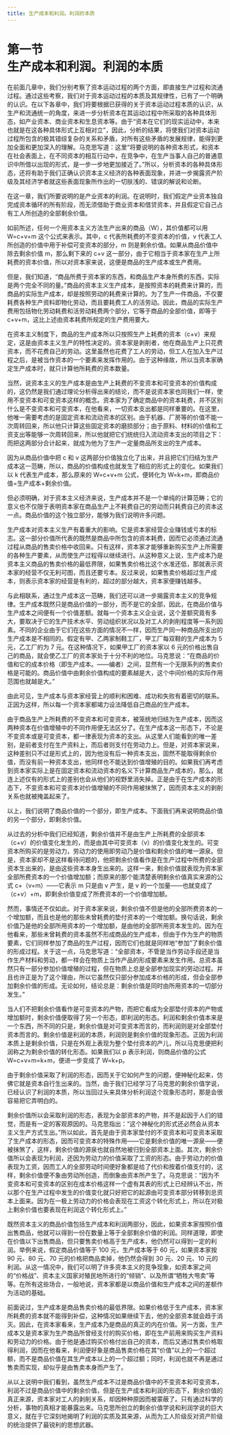 ```yaml
---
title: 生产成本和利润。利润的本质
---
```


# 第一节<br>**生产成本和利润。&ZeroWidthSpace;利润的本质**

在前面几章中，我们分别考察了资本运动过程的两个方面，即直接生产过程和流通过程。通过这些考察，我们对于资本运动过程的本质及其规律性，已有了一个明确的认识。在以下各章中，我们将要根据已获得的关于资本运动过程本质的认识，从生产和流通统一的角度，来进一步分析资本在其运动过程中所采取的各种具体形态，如产业资本、商业资本和生息资本等。由于“资本在它们的现实运动中，本来也就是在这各种具体形式上互相对立”，因此，分析的结果，将使我们对资本运动过程所包含的极其错综复杂的关系和矛盾，对所有这些矛盾的发展规律，能得到更加全面和更加深入的理解。马克思写道：这里“将要说明的各种资本形式，和资本在社会表面上，在不同资本的相互行动中，在竞争中，在生产当事人自己的普通意识中所借以出现的形式，是一步一步地更加接近了。”所以，分析资本的各种具体形态，还将有助于我们正确认识资本主义经济的各种表面现象，并进一步揭露资产阶级及其经济学者就这些表面现象所作出的一切肤浅的、错误的解说和论断。

在这一章，我们所要说明的是产业资本的利润。在说明时，我们假定产业资本独自完成资本循环的所有阶段，而无须借助于商业资本和借贷资本，并且假定它自己占有工人所创造的全部剩余价值。

如前所述，任何一个用资本主义方法生产出来的商品（W），其价值都可以用 W=c+v+m 这个公式来表示。其中，c 代表所耗费的不变资本的价值，v 代表工人所创造的价值中用于补偿可变资本的部分，m 则是剩余价值。如果从商品价值中除去剩余价值 m，那么剩下来的 c+v 这一部分，由于它相当于资本家在生产上所耗费的资本价值，所以对资本家来说，这便是商品的生产成本或生产费用。

但是，我们知道，“商品所费于资本家的东西，和商品生产本身所费的东西，实际是两个完全不同的量。”商品的资本主义生产成本，是按照资本的耗费来计算的，而商品的实际生产成本，却是按照劳动的耗费来计算的。为了生产一件商品，不仅要耗费各种生产资料即物化劳动，而且要耗费工人的活劳动。因此，商品的实际生产费用包括物化劳动耗费和活劳动耗费两个部分，它等于商品的全部价值，即等于 c+v+m，这比上述由资本耗费所规定的生产费用要大。

在资本主义制度下，商品的生产成本所以只按照生产上耗费的资本（c+v）来规定，这是由资本主义生产的特性决定的。资本家是剥削者，他在商品生产上只花费资本，而不花费自己的劳动。这里虽然也花费了工人的劳动，但工人在加入生产过程之后，是被当作资本的一个要素来发挥作用的。由于这种缘故，所以当资本家确定生产成本时，就只计算他所耗费的资本数量。

当然，说资本主义的生产成本是由生产上耗费的不变资本和可变资本的价值构成的，这仍然是我们通过理论分析得出来的结论，而不是说资本家也同我们一样，使用不变资本和可变资本这样的概念。资本家为了确定商品中的资本耗费，并不区别什么是不变资本和可变资本，在他看来，一切资本支出都是同样重要的。在这里，他唯一需要考虑的是固定资本和流动资本的区别。由于机器、厂房等的价值不能一次周转回来，所以他只计算这些固定资本的磨损部分；由于原料、材料的价值和工资支出等能够一次周转回来，所以他就把它们统统归入流动资本支出的项目之下：而把这两部分合计起来，就成为他为了生产一定量商品所支出的生产成本。

因为从商品价值中把 c 和 v 这两部分价值独立化了出来，并且把它们归结为生产成本这一范畴，所以，商品的价值构成也就发生了相应的形式上的变化。如果我们以 k 代表生产成本，那么原来的 W=c+v+m 公式，便转化为 W=k+m，即商品价值=生产成本+剩余价值。

但必须明确，对于资本主义经济来说，生产成本并不是一个单纯的计算范畴；它的意义也不仅限于表明资本家在商品生产上不耗费自己的劳动而只耗费自己的资本这一点。商品价值的这个独立部分，能够为我们说明许多问题。

生产成本对资本主义生产有着重大的影响。它是资本家经营企业赚钱或亏本的标志。这一部分价值所代表的既然是商品中所包含的资本耗费，因而它必须通过流通过程从商品的售卖价格中收回来。只有这样，资本家才能够重新购买生产上所需要的各种生产要素，从而使生产过程得以继续进行。从这种意义上说，生产成本乃是资本主义商品的售卖价格的最低界限，如果售卖价格比这个水准还低，那就表示资本家的经营不仅无利可图，而且还要亏本。反过来说，如果售卖价格超过生产成本，则表示资本家的经营是有利的，超过的部分越大，资本家便赚钱越多。

与此相联系，通过生产成本这一范畴，我们还可以进一步揭露资本主义的竞争规律。生产成本既然只是商品价值的一部分，而不是它的全部，因此，在商品价值与生产成本之间便有一个价值差额。就每一个资本主义企业说，这个差额究竟有多大，要取决于它的生产技术水平、劳动组织状况以及对工人的剥削程度等一系列因素。不同的企业由于它们在这些方面的情况不一样，因而生产同一种商品所支出的生产成本是不相同的。假定有甲、乙两家制鞋工厂，甲工厂每双鞋的生产成本为 5 元，乙工厂的为 7 元。在这种情况下，如果甲工厂的资本家以 6 元的价格出售自己的商品，就会使乙工厂的资本家处于十分不利的地位。马克思说：“在商品的价值和它的成本价格（即生产成本。——编者）之间，显然有一个无限系列的售卖价格是可能的。商品价值中由剩余价值构成的要素越是大，这个中间价格的实际作用范围也就越是大。”

由此可见，生产成本与资本家经营上的顺利和困难、成功和失败有着密切的联系。正因为这样，所以每一个资本家都竭力设法降低自己商品的生产成本。

由于商品生产上所耗费的不变资本和可变资本，被笼统地归结为生产成本，因而这两种资本在价值增殖中的不同作用便无法区分了。在生产成本这一形态下，不论是不变资本或是可变资本，都一律表现为资本的支出。从这里人们能看到的唯一差别，是前者支付在生产资料上，而后者则支付在劳动力上。但是，对资本家说来，这种差别只不过是形式上的，因为他没有后一种资本支出，固然不能取得剩余价值，而没有前一种资本支出，他同样也不能达到价值增殖的目的。如果我们再考虑到资本家实际上是在固定资本和流动资本的名义下计算商品生产成本的，那么，就连上述仅有的形式上的差别也会从他们的视野里消失掉。正是由于在生产成本的形态下，不变资本和可变资本对价值增殖的不同作用被抹煞了，因而资本主义的剥削关系也就被掩盖起来了。

以上，我们说明了商品价值的一个部分，即生产成本。下面我们再来说明商品价值的另一个部分，即剩余价值。

从过去的分析中我们已经知道，剩余价值并不是由生产上所耗费的全部资本（c+v）的价值变化发生的，而是由其中可变资本（v）的价值变化发生的。可变资本所购买的是劳动力，劳动力的使用即劳动乃是价值和剩余价值的唯一源泉。但是，资本家却不是这样看待问题的，他把剩余价值看作是在生产过程中所费的全部资本生出来的，是由这些资本本身生出来的。这样一来，剩余价值就表现为资本家全部所费资本的一个价值增加额；而原来的那个能清楚表明剩余价值真实来源的公式 c+（v+m）——它表示 m 只是由 v 产生，是 v 的一个加量——也就变成了（c+v）+m，即剩余价值变成了所费资本的一个价值增加额。

然而，事情还不仅如此。对于资本家来说，剩余价值不但是他的全部所费资本的一个增加额，而且也是他的那些未曾耗费的垫付资本的一个增加额。换句话说，剩余价值乃是他的全部所用资本的一个增加额，是由他的全部所用资本发生的。因为在他看来，那些未曾耗费的资本虽然不形成商品的生产成本，但由于作为生产的物质要素，它们同样参加了商品的生产过程，因而它们也就是同样地“参加”了剩余价值的形成过程。关于这一点，马克思写道：“全部资本，不管是当作劳动手段还是当作生产材料和劳动，都一样会在物质上当作产品的形成要素来发生作用。总资本虽然只有一部分参加价值增殖的过程，但在物质上总是全部参加现实的劳动过程。并且也许正是为了这个理由，所以它虽然仅只部分参加成本价格的形成，但会全部参加剩余价值的形成。无论如何，结论总是：剩余价值是同时由所用资本的一切部分发生。”

当人们不把剩余价值看作是可变资本的产物，而把它看成为全部垫付资本的产物或增加额时，剩余价值便取得了另一个形态，即利润的形态。利润和剩余价值本来是一个东西，所不同的只是，剩余价值是对可变资本而言的，而利润则是对全部垫付资本而言的。剩余价值是利润的本质，利润则是剩余价值的现象形态。正因为利润本质上是剩余价值，只是在外观上表现为整个垫付资本的产儿，所以马克思便把利润称之为剩余价值的转化形态。如果我们以 p 表示利润，则商品价值的公式 W=c+v+m=k+m，便进一步变成了 W=k+p。

由于剩余价值采取了利润的形态，因而关于它如何产生的问题，便神秘化起来，仿佛它就是资本自行生出来的。当然，由于我们已经学习了马克思的剩余价值学说，已经认识了利润的本质，所以当回过头来具体分析利润这个现象形态时，那是会很容易把它弄明白的。

剩余价值所以会采取利润的形态，表现为全部资本的产物，并不是起因于人们的错觉，而是有一定的客观原因的。马克思指出：“这个神秘化的形式还必然会从资本主义生产方式生出。”所以如此，首先是由于资本家垫付的不变资本和可变资本采取了生产成本的形态，因而可变资本的特殊作用——它是剩余价值的唯一源泉——便被抹煞了，这样，剩余价值的源泉也就自然地被归到全部资本上面。其次，剩余价值所以会表现为利润，还因为劳动力的价值采取了工资的形态。由于劳动力的价值表现为工资，因而工人的全部劳动时间便好象都是给了代价和按着价值支付的，这样，剩余价值便不象由劳动所创造，而倒象由资本所产生了。马克思说：“因为不变资本和可变资本的区别在成本价格这样一个虚有其表的形式上已经辨认不出，所以那个在生产过程中发生的价值变化就只好把它的起源由可变资本部分转移到总资本上面来。因为在一极上劳动力的价格会表现在工资这个转化形式上，所以在对极上剩余价值也要表现在利润这个转化形式上。”

既然资本主义的商品价值包括生产成本和利润两部分，因此，如果资本家按照价值出售商品，他就可以得到一份在数量上等于全部剩余价值的利润。同样道理，即使在价值以下出售商品，但只要售卖价格高于生产成本，他仍然可以得到一定的利润。举例来说，假定商品价值等于 100 元，生产成本等于 60 元，如果资本家按 90 元、80 元、70 元的价格把商品卖掉，他仍然会得到 30 元、20 元、10 元的利润。从这一情况中，我们可以明了许多资本主义的竞争现象，如资本家之间的“价格战”、资本主义国家对殖民地所进行的“倾销”、以及所谓“牺牲大甩卖”等等。在所有这些场合，一般地说，资本家都是以商品价值和生产成本之间的差额作为活动的基础。

前面说过，生产成本是商品售卖价格的最低界限。如果价格低于生产成本，资本家所耗费的资本就不能得到补偿，这种情况如果继续下去，他的全部资本就会趋于消灭。因此，在资本家看来，生产成本乃是商品的真正的内在价值。另一方面，生产成本又是资本家为生产商品所曾经支付的购买价格，即在生产前用来购买生产资料和劳动力的价格。由于他是通过购买价格付出自己的资本，而后又通过售卖价格取得利润，因而在他看来，利润便好象是商品售卖价格在其“价值”以上的一个超过额，而不是商品价值在其生产成本以上的一个超过额；同时，利润也就不再是通过售卖而实现，却似乎是由售卖本身而产生了。

从以上说明中我们看到，虽然生产成本不过是商品价值中的不变资本和可变资本，利润不过是商品价值中的剩余价值，但是在生产成本和利润的形态下，剩余价值的真正来源，资本家对工人的剥削关系，却因种种原因而被蒙蔽了。只有通过科学的分析，事物的真相才能暴露出来。马克思所创立的剩余价值学说和利润学说的巨大意义，就在于它深刻地揭明了利润的实质及其来源，从而为工人阶级反对资产阶级的统治提供了最锐利的思想武器。